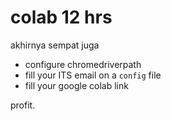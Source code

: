 # colab 12 hrs
akhirnya sempat juga


- configure chromedriverpath
- fill your ITS email on a `config` file
- fill your google colab link

profit.
